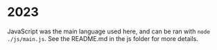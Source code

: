 # 2023

JavaScript was the main language used here, and can be ran with `node ./js/main.js`. See the README.md in the js folder for more details.
